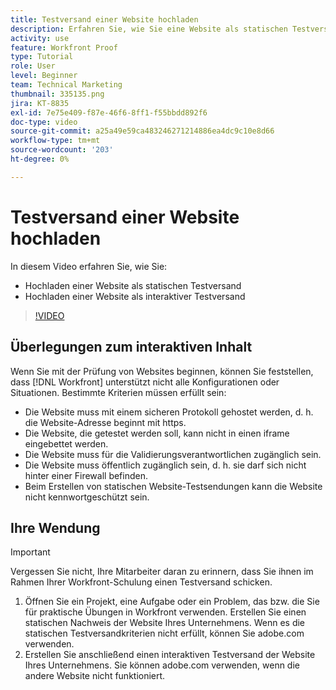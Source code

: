 ```yaml
---
title: Testversand einer Website hochladen
description: Erfahren Sie, wie Sie eine Website als statischen Testversand und interaktiven Testversand hochladen können in [!DNL  Workfront].
activity: use
feature: Workfront Proof
type: Tutorial
role: User
level: Beginner
team: Technical Marketing
thumbnail: 335135.png
jira: KT-8835
exl-id: 7e75e409-f87e-46f6-8ff1-f55bbdd892f6
doc-type: video
source-git-commit: a25a49e59ca483246271214886ea4dc9c10e8d66
workflow-type: tm+mt
source-wordcount: '203'
ht-degree: 0%

---
```


# Testversand einer Website hochladen

In diesem Video erfahren Sie, wie Sie:

* Hochladen einer Website als statischen Testversand
* Hochladen einer Website als interaktiver Testversand

>[!VIDEO](https://video.tv.adobe.com/v/335135/?quality=12&learn=on)


## Überlegungen zum interaktiven Inhalt

Wenn Sie mit der Prüfung von Websites beginnen, können Sie feststellen, dass [!DNL Workfront] unterstützt nicht alle Konfigurationen oder Situationen. Bestimmte Kriterien müssen erfüllt sein:

* Die Website muss mit einem sicheren Protokoll gehostet werden, d. h. die Website-Adresse beginnt mit https.
* Die Website, die getestet werden soll, kann nicht in einen iframe eingebettet werden.
* Die Website muss für die Validierungsverantwortlichen zugänglich sein.
* Die Website muss öffentlich zugänglich sein, d. h. sie darf sich nicht hinter einer Firewall befinden.
* Beim Erstellen von statischen Website-Testsendungen kann die Website nicht kennwortgeschützt sein.

## Ihre Wendung

>[!IMPORTANT]
>
>Vergessen Sie nicht, Ihre Mitarbeiter daran zu erinnern, dass Sie ihnen im Rahmen Ihrer Workfront-Schulung einen Testversand schicken.

1. Öffnen Sie ein Projekt, eine Aufgabe oder ein Problem, das bzw. die Sie für praktische Übungen in Workfront verwenden. Erstellen Sie einen statischen Nachweis der Website Ihres Unternehmens. Wenn es die statischen Testversandkriterien nicht erfüllt, können Sie adobe.com verwenden.
1. Erstellen Sie anschließend einen interaktiven Testversand der Website Ihres Unternehmens. Sie können adobe.com verwenden, wenn die andere Website nicht funktioniert.

<!-- 
Learn more about these considerations in the articles Generate a static proof for a website or other web content and Generate an interactive proof for a website or other web content. 
-->

<!--
### Learn more
[!DNL Workfront] also supports interactive proofing of files generated from a ZIP file. Learn how to prepare the ZIP file for uploading in the article Interactive content proofs.

* Generate a static proof for a website or other web content
* Generate an interactive proof for a website or other web content
* Generate a proof for interactive content in a ZIP file
* Understand the desktop proofing viewer
* Install the desktop proofing viewer
-->
